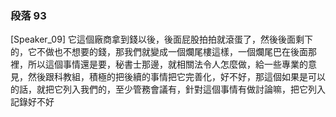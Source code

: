 ### 段落 93

[Speaker_09] 它這個廠商拿到錢以後，後面屁股拍拍就滾蛋了，然後後面剩下的，它不做也不想要的錢，那我們就變成一個爛尾樓這樣，一個爛尾巴在後面那裡，所以這個事情還是要，秘書士那邊，就相關法令人怎麼做，給一些專業的意見，然後跟科教組，積極的把後續的事情把它完善化，好不好，那這個如果是可以的話，就把它列入我們的，至少管務會議有，針對這個事情有做討論嘛，把它列入記錄好不好